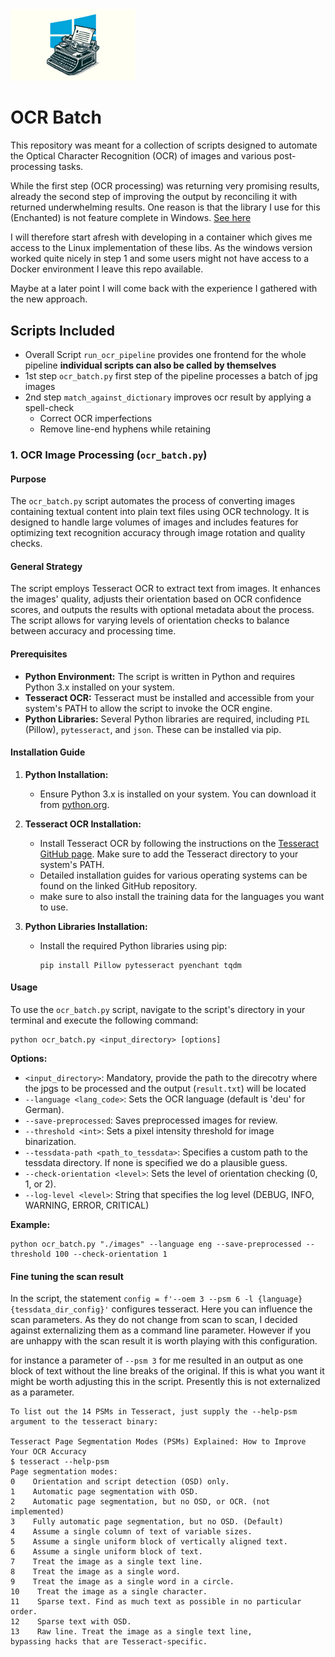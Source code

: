 <img src="README/windows_typewriter.webp" width="200"/>

# OCR Batch

This repository was meant for a collection of scripts designed to automate the Optical Character Recognition (OCR) of images and various post-processing tasks.

While the first step (OCR processing) was returning very promising results, already the second step of improving the output by reconciling it with  returned underwhelming results. One reason is that the library I use for this (Enchanted) is not feature complete in Windows. [See here](https://pyenchant.github.io/pyenchant/api/enchant.pypwl.html)

I will therefore start afresh with developing in a container which gives me access to the Linux implementation of these libs. As the windows version worked quite nicely in step 1 and some users might not have access to a Docker environment I leave this repo available.

Maybe at a later point I will come back with the experience I gathered with the new approach.

## Scripts Included

* Overall Script `run_ocr_pipeline` provides one frontend for the whole pipeline **individual scripts can also be called by themselves**
* 1st step `ocr_batch.py` first step of the pipeline processes a batch of jpg images 
* 2nd step `match_against_dictionary` improves ocr result by applying a spell-check
  * Correct OCR imperfections 
  * Remove line-end hyphens while retaining   

### 1. OCR Image Processing (`ocr_batch.py`)

#### Purpose
The `ocr_batch.py` script automates the process of converting images containing textual content into plain text files using OCR technology. It is designed to handle large volumes of images and includes features for optimizing text recognition accuracy through image rotation and quality checks.

#### General Strategy
The script employs Tesseract OCR to extract text from images. It enhances the images' quality, adjusts their orientation based on OCR confidence scores, and outputs the results with optional metadata about the process. The script allows for varying levels of orientation checks to balance between accuracy and processing time.

#### Prerequisites
- **Python Environment:** The script is written in Python and requires Python 3.x installed on your system.
- **Tesseract OCR:** Tesseract must be installed and accessible from your system's PATH to allow the script to invoke the OCR engine.
- **Python Libraries:** Several Python libraries are required, including `PIL` (Pillow), `pytesseract`, and `json`. These can be installed via pip.

#### Installation Guide
1. **Python Installation:**
   - Ensure Python 3.x is installed on your system. You can download it from [python.org](https://www.python.org/downloads/).

2. **Tesseract OCR Installation:**
   - Install Tesseract OCR by following the instructions on the [Tesseract GitHub page](https://github.com/tesseract-ocr/tesseract). Make sure to add the Tesseract directory to your system's PATH.
   - Detailed installation guides for various operating systems can be found on the linked GitHub repository.
   - make sure to also install the training data for the languages you want to use.

3. **Python Libraries Installation:**
   - Install the required Python libraries using pip:
     ```
     pip install Pillow pytesseract pyenchant tqdm
     ```

#### Usage
To use the `ocr_batch.py` script, navigate to the script's directory in your terminal and execute the following command:

```
python ocr_batch.py <input_directory> [options]
```

**Options:**
- `<input_directory>`: Mandatory, provide the path to the direcotry where the jpgs to be processed and the output (`result.txt`) will be located  
- `--language <lang_code>`: Sets the OCR language (default is 'deu' for German). 
- `--save-preprocessed`: Saves preprocessed images for review.
- `--threshold <int>`: Sets a pixel intensity threshold for image binarization.
- `--tessdata-path <path_to_tessdata>`: Specifies a custom path to the tessdata directory. If none is specified we do a plausible guess.
- `--check-orientation <level>`: Sets the level of orientation checking (0, 1, or 2).
- `--log-level <level>`: String that specifies the log level (DEBUG, INFO, WARNING, ERROR, CRITICAL)

**Example:**
```
python ocr_batch.py "./images" --language eng --save-preprocessed --threshold 100 --check-orientation 1
```

#### Fine tuning the scan result

In the script, the statement `config = f'--oem 3 --psm 6 -l {language} {tessdata_dir_config}'` configures tesseract. Here you can influence the scan parameters. As they do not change from scan to scan, I decided against externalizing them as a command line parameter. However if you are unhappy with the scan result it is worth playing with this configuration. 

for instance a parameter of `--psm 3` for me resulted in an output as one block of text without the line breaks of the original. If this is what you want it might be worth adjusting this in the script. Presently this is not externalized as a parameter.

```
To list out the 14 PSMs in Tesseract, just supply the --help-psm argument to the tesseract binary:

Tesseract Page Segmentation Modes (PSMs) Explained: How to Improve Your OCR Accuracy
$ tesseract --help-psm
Page segmentation modes:
0    Orientation and script detection (OSD) only.
1    Automatic page segmentation with OSD.
2    Automatic page segmentation, but no OSD, or OCR. (not implemented)
3    Fully automatic page segmentation, but no OSD. (Default)
4    Assume a single column of text of variable sizes.
5    Assume a single uniform block of vertically aligned text.
6    Assume a single uniform block of text.
7    Treat the image as a single text line.
8    Treat the image as a single word.
9    Treat the image as a single word in a circle.
10    Treat the image as a single character.
11    Sparse text. Find as much text as possible in no particular order.
12    Sparse text with OSD.
13    Raw line. Treat the image as a single text line,
bypassing hacks that are Tesseract-specific.
```






